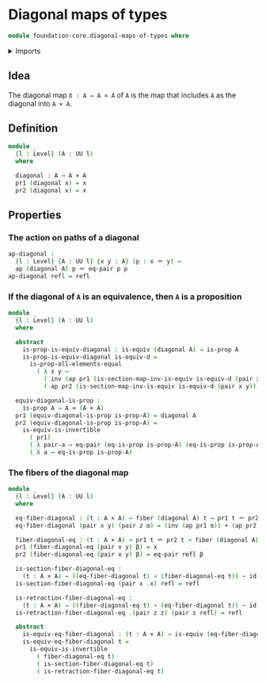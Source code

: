 # Diagonal maps of types

```agda
module foundation-core.diagonal-maps-of-types where
```

<details><summary>Imports</summary>

```agda
open import foundation.action-on-identifications-functions
open import foundation.dependent-pair-types
open import foundation.equality-cartesian-product-types
open import foundation.universe-levels

open import foundation-core.cartesian-product-types
open import foundation-core.equivalences
open import foundation-core.fibers-of-maps
open import foundation-core.function-types
open import foundation-core.homotopies
open import foundation-core.identity-types
open import foundation-core.propositions
```

</details>

## Idea

The diagonal map `δ : A → A × A` of `A` is the map that includes `A` as the
diagonal into `A × A`.

## Definition

```agda
module _
  {l : Level} (A : UU l)
  where

  diagonal : A → A × A
  pr1 (diagonal x) = x
  pr2 (diagonal x) = x
```

## Properties

### The action on paths of a diagonal

```agda
ap-diagonal :
  {l : Level} {A : UU l} {x y : A} (p : x ＝ y) →
  ap (diagonal A) p ＝ eq-pair p p
ap-diagonal refl = refl
```

### If the diagonal of `A` is an equivalence, then `A` is a proposition

```agda
module _
  {l : Level} (A : UU l)
  where

  abstract
    is-prop-is-equiv-diagonal : is-equiv (diagonal A) → is-prop A
    is-prop-is-equiv-diagonal is-equiv-d =
      is-prop-all-elements-equal
        ( λ x y →
          ( inv (ap pr1 (is-section-map-inv-is-equiv is-equiv-d (pair x y)))) ∙
          ( ap pr2 (is-section-map-inv-is-equiv is-equiv-d (pair x y))))

  equiv-diagonal-is-prop :
    is-prop A → A ≃ (A × A)
  pr1 (equiv-diagonal-is-prop is-prop-A) = diagonal A
  pr2 (equiv-diagonal-is-prop is-prop-A) =
    is-equiv-is-invertible
      ( pr1)
      ( λ pair-a → eq-pair (eq-is-prop is-prop-A) (eq-is-prop is-prop-A))
      ( λ a → eq-is-prop is-prop-A)
```

### The fibers of the diagonal map

```agda
module _
  {l : Level} (A : UU l)
  where

  eq-fiber-diagonal : (t : A × A) → fiber (diagonal A) t → pr1 t ＝ pr2 t
  eq-fiber-diagonal (pair x y) (pair z α) = (inv (ap pr1 α)) ∙ (ap pr2 α)

  fiber-diagonal-eq : (t : A × A) → pr1 t ＝ pr2 t → fiber (diagonal A) t
  pr1 (fiber-diagonal-eq (pair x y) β) = x
  pr2 (fiber-diagonal-eq (pair x y) β) = eq-pair refl β

  is-section-fiber-diagonal-eq :
    (t : A × A) → ((eq-fiber-diagonal t) ∘ (fiber-diagonal-eq t)) ~ id
  is-section-fiber-diagonal-eq (pair x .x) refl = refl

  is-retraction-fiber-diagonal-eq :
    (t : A × A) → ((fiber-diagonal-eq t) ∘ (eq-fiber-diagonal t)) ~ id
  is-retraction-fiber-diagonal-eq .(pair z z) (pair z refl) = refl

  abstract
    is-equiv-eq-fiber-diagonal : (t : A × A) → is-equiv (eq-fiber-diagonal t)
    is-equiv-eq-fiber-diagonal t =
      is-equiv-is-invertible
        ( fiber-diagonal-eq t)
        ( is-section-fiber-diagonal-eq t)
        ( is-retraction-fiber-diagonal-eq t)
```
